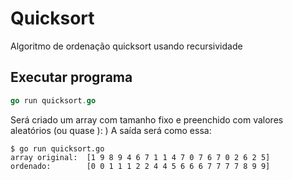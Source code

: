 # Quicksort

Algoritmo de ordenação quicksort usando recursividade

## Executar programa

```go
go run quicksort.go
```
Será criado um array com tamanho fixo e preenchido com valores aleatórios (ou quase ): )
A saída será como essa:

```
$ go run quicksort.go
array original:  [1 9 8 9 4 6 7 1 1 4 7 0 7 6 7 0 2 6 2 5]
ordenado:        [0 0 1 1 1 2 2 4 4 5 6 6 6 7 7 7 7 8 9 9]
```